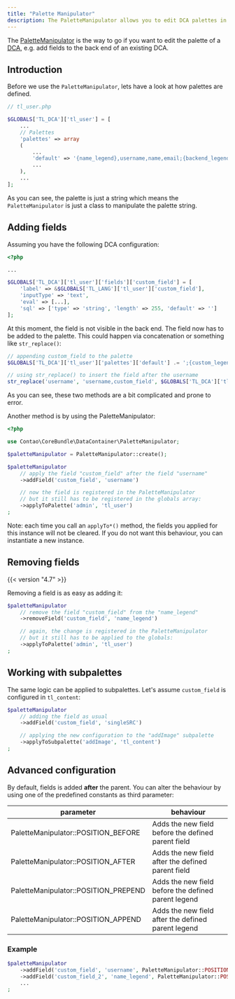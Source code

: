 ```yaml
---
title: "Palette Manipulator"
description: The PaletteManipulator allows you to edit DCA palettes in a more convenient way.
---
```


The [PaletteManipulator](https://github.com/contao/contao/blob/master/core-bundle/src/DataContainer/PaletteManipulator.php) is the way to go if you want to edit the palette of a [DCA](../dca), e.g. add fields to the back end of an existing DCA.

## Introduction
Before we use the `PaletteManipulator`, lets have a look at how palettes are defined.
```php
// tl_user.php

$GLOBALS['TL_DCA']['tl_user'] = [
    ...
    // Palettes
	'palettes' => array
	(
        ...
        'default' => '{name_legend},username,name,email;{backend_legend:hide},language,uploader,showHelp,thumbnails,useRTE,useCE;{theme_legend:hide},backendTheme,fullscreen;{password_legend:hide},pwChange,password;{admin_legend},admin;{groups_legend},groups,inherit;{account_legend},disable,start,stop'
        ...
    ),
    ...
];
```

As you can see, the palette is just a string which means the `PaletteManipulator` is just a class to manipulate the palette string.

## Adding fields

Assuming you have the following DCA configuration:
```php
<?php

...

$GLOBALS['TL_DCA']['tl_user']['fields']['custom_field'] = [
    'label' => &$GLOBALS['TL_LANG']['tl_user']['custom_field'],
    'inputType' => 'text',
    'eval' => [...],
    'sql' => ['type' => 'string', 'length' => 255, 'default' => '']
];
```

At this moment, the field is not visible in the back end. 
The field now has to be added to the palette. This could happen via concatenation or something like `str_replace()`:

```php 
// appending custom_field to the palette
$GLOBALS['TL_DCA']['tl_user']['palettes']['default'] .= ';{custom_legend},custom_field';

// using str_replace() to insert the field after the username
str_replace('username', 'username,custom_field', $GLOBALS['TL_DCA']['tl_user']['palettes']['default']);
```

As you can see, these two methods are a bit complicated and prone to error.

Another method is by using the PaletteManipulator:

```php
<?php

use Contao\CoreBundle\DataContainer\PaletteManipulator;

$paletteManipulator = PaletteManipulator::create();

$paletteManipulator
    // apply the field "custom_field" after the field "username"
    ->addField('custom_field', 'username')

    // now the field is registered in the PaletteManipulator
    // but it still has to be registered in the globals array:
    ->applyToPalette('admin', 'tl_user') 
;
```

Note: each time you call an `applyTo*()` method, the fields you applied for this instance will not be cleared.
If you do not want this behaviour, you can instantiate a new instance.

## Removing fields
{{< version "4.7" >}}

Removing a field is as easy as adding it:

```php
$paletteManipulator
    // remove the field "custom_field" from the "name_legend"
    ->removeField('custom_field', 'name_legend')

    // again, the change is registered in the PaletteManipulator
    // but it still has to be applied to the globals:
    ->applyToPalette('admin', 'tl_user')
;
```

## Working with subpalettes

The same logic can be applied to subpalettes. Let's assume `custom_field` is configured in `tl_content`:

```php
$paletteManipulator
    // adding the field as usual
    ->addField('custom_field', 'singleSRC')

    // applying the new configuration to the "addImage" subpalette
    ->applyToSubpalette('addImage', 'tl_content')
;
```

## Advanced configuration

By default, fields is added **after** the parent. You can alter the behaviour by using one of the predefined constants as third parameter:

| parameter                            | behaviour                                           |
|--------------------------------------|-----------------------------------------------------|
| PaletteManipulator::POSITION_BEFORE  | Adds the new field before the defined parent field  |
| PaletteManipulator::POSITION_AFTER   | Adds the new field after the defined parent field   |
| PaletteManipulator::POSITION_PREPEND | Adds the new field before the defined parent legend |
| PaletteManipulator::POSITION_APPEND  | Adds the new field after the defined parent legend  |


### Example

```php
$paletteManipulator
    ->addField('custom_field', 'username', PaletteManipulator::POSITION_AFTER)
    ->addField('custom_field_2', 'name_legend', PaletteManipulator::POSITION_APPEND)
    ...
;
```
